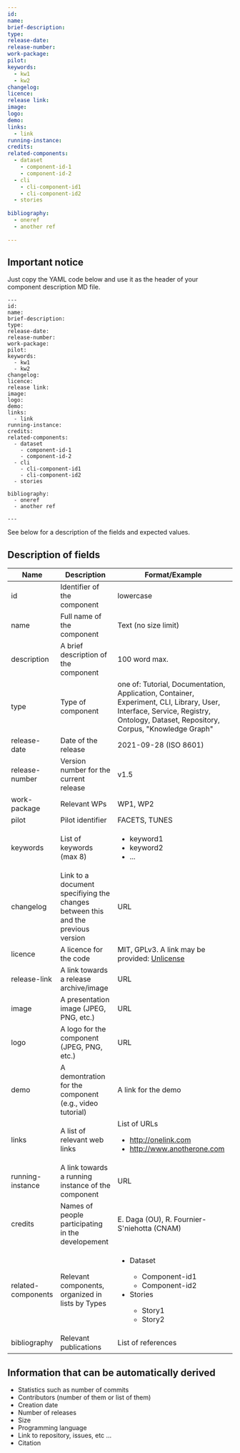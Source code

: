 ```yaml
---
id:
name:
brief-description:
type:
release-date: 
release-number:
work-package:
pilot:
keywords:
  - kw1
  - kw2
changelog:
licence:
release link:
image:
logo:
demo:
links: 
  - link
running-instance:
credits: 
related-components:
  - dataset 
    - component-id-1
    - component-id-2 
  - cli
    - cli-component-id1
    - cli-component-id2
  - stories 
  
bibliography: 
  - oneref
  - another ref
  
--- 
```


## Important notice 

Just copy the YAML code below and use it as the header of your component description MD file.
```
---
id:
name:
brief-description:
type:
release-date: 
release-number:
work-package:
pilot:
keywords:
  - kw1
  - kw2
changelog:
licence:
release link:
image:
logo:
demo:
links: 
  - link
running-instance:
credits: 
related-components:
  - dataset 
    - component-id-1
    - component-id-2 
  - cli
    - cli-component-id1
    - cli-component-id2
  - stories 
  
bibliography: 
  - oneref
  - another ref
  
--- 
```

See below for a description of the fields and expected values.

## Description of fields 

| Name | Description | Format/Example |
|------|-------------|----------------|
| id | Identifier of the component | lowercase |
| name | Full name of the component | Text (no size limit) |
| description | A brief description of the component | 100 word max. |
| type | Type of component | one of: Tutorial, Documentation, Application, Container, Experiment, CLI, Library, User, Interface, Service, Registry, Ontology, Dataset, Repository, Corpus, "Knowledge Graph" |
| release-date | Date of the release | 2021-09-28 (ISO 8601) |
| release-number | Version number for the current release | v1.5 |
| work-package | Relevant WPs | WP1, WP2 |
| pilot | Pilot identifier | FACETS, TUNES |
| keywords | List of keywords (max 8) | <ul><li>keyword1</li><li>keyword2</li><li>...</li></ul> |
| changelog | Link to a document specifiying the changes between this and the previous version | URL |
| licence | A licence for the code | MIT, GPLv3. A link may be provided: [Unlicense](https://unlicense.org/) |
| release-link | A link towards a release archive/image | URL |
| image | A presentation image (JPEG, PNG, etc.) | URL |
| logo | A logo for the component (JPEG, PNG, etc.) | URL |
| demo | A demontration for the component (e.g., video tutorial) | A link for the demo |
| links | A list of relevant web links | List of URLs <ul><li>http://onelink.com </li><li>http://www.anotherone.com </li></ul> |
| running-instance | A link towards a running instance of the component | URL |
| credits | Names of people participating in the developement | E. Daga (OU), R. Fournier-S'niehotta (CNAM) |
| related-components | Relevant components, organized in lists by Types | <ul><li>Dataset</li><ul><li>Component-id1</li><li>Component-id2</li></ul><li>Stories</li><ul><li>Story1</li><li>Story2</li></ul></ul> |
| bibliography | Relevant publications | List of references |

## Information that can be automatically derived

- Statistics such as number of commits 
- Contributors (number of them or list of them) 
- Creation date 
- Number of releases 
- Size 
- Programming language 
- Link to repository, issues, etc … 
- Citation 
